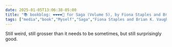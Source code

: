 ```yaml
---
date: 2025-01-05T13:06:38-05:00
title: "📚 bookblog: ❤️❤️❤️❤️🖤 for Saga (Volume 5), by Fiona Staples and Brian K. Vaughan"
tags: ["media","book","Myself","Saga","Fiona Staples and Brian K. Vaughan","Fiona Staples","Brian K. Vaughan"]
---
```


Still weird, still grosser than it needs to be sometimes, but still surprisingly good.